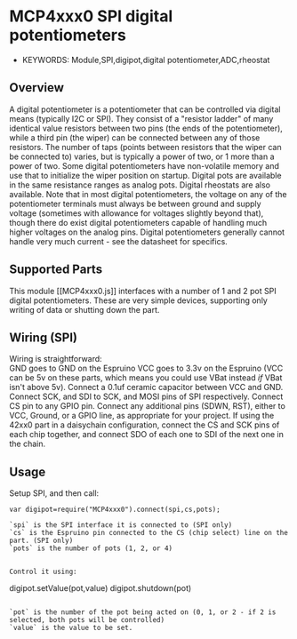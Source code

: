 <!--- Copyright (c) 2014 Spence Konde. See the file LICENSE for copying permission. -->
MCP4xxx0 SPI digital potentiometers
======================

* KEYWORDS: Module,SPI,digipot,digital potentiometer,ADC,rheostat

Overview
------------------

A digital potentiometer is a potentiometer that can be controlled via digital means (typically I2C or SPI). They consist of a "resistor ladder" of many identical value resistors between two pins (the ends of the potentiometer), while a third pin (the wiper) can be connected between any of those resistors. The number of taps (points between resistors that the wiper can be connected to) varies, but is typically a power of two, or 1 more than a power of two. Some digital potentiometers have non-volatile memory and use that to initialize the wiper position on startup. Digital pots are available in the same resistance ranges as analog pots. Digital rheostats are also available. Note that in most digital potentiometers, the voltage on any of the potentiometer terminals must always be between ground and supply voltage (sometimes with allowance for voltages slightly beyond that), though there do exist digital potentiometers capable of handling much higher voltages on the analog pins. Digital potentiometers generally cannot handle very much current - see the datasheet for specifics. 

Supported Parts
------------------

This module [[MCP4xxx0.js]] interfaces with a number of 1 and 2 pot SPI digital potentiometers. These are very simple devices, supporting only writing of data or shutting down the part.


Wiring (SPI)
-----------------

Wiring is straightforward:  
GND goes to GND on the Espruino
VCC goes to 3.3v on the Espruino (VCC can be 5v on these parts, which means you could use VBat instead *if* VBat isn't above 5v). 
Connect a 0.1uf ceramic capacitor between VCC and GND. 
Connect SCK, and SDI to SCK, and MOSI pins of SPI respectively.
Connect CS pin to any GPIO pin.
Connect any additional pins (SDWN, RST), either to VCC, Ground, or a GPIO line, as appropriate for your project.
If using the 42xx0 part in a daisychain configuration, connect the CS and SCK pins of each chip together, and connect SDO of each one to SDI of the next one in the chain.


Usage
-----------------

Setup SPI, and then call:

```
var digipot=require("MCP4xxx0").connect(spi,cs,pots);

`spi` is the SPI interface it is connected to (SPI only)
`cs` is the Espruino pin connected to the CS (chip select) line on the part. (SPI only)
`pots` is the number of pots (1, 2, or 4)


Control it using:

```
digipot.setValue(pot,value)
digipot.shutdown(pot)
```

`pot` is the number of the pot being acted on (0, 1, or 2 - if 2 is selected, both pots will be controlled)
`value` is the value to be set. 
